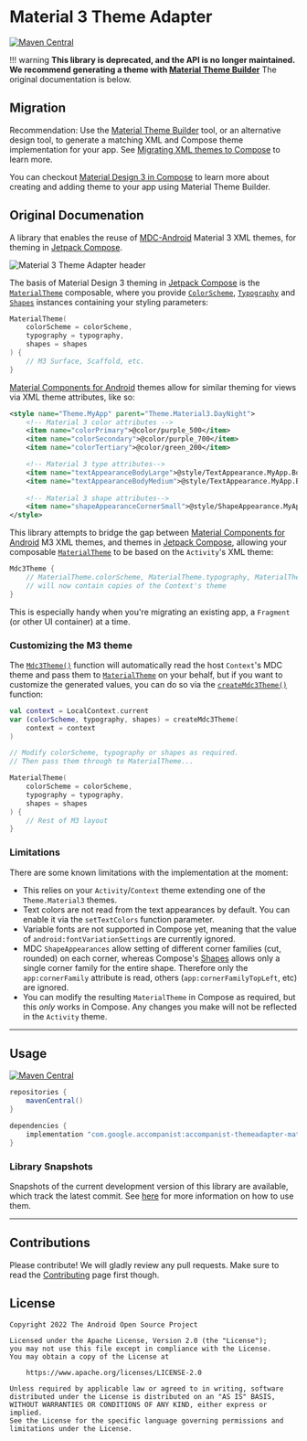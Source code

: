 # Material 3 Theme Adapter

[![Maven Central](https://img.shields.io/maven-central/v/com.google.accompanist/accompanist-themeadapter-material3)](https://search.maven.org/search?q=g:com.google.accompanist)

!!! warning
**This library is deprecated, and the API is no longer maintained. We recommend generating a theme with [Material Theme Builder](https://m3.material.io/theme-builder)** The original documentation is below.

## Migration
Recommendation: Use the [Material Theme Builder](https://m3.material.io/theme-builder) tool, or an alternative design tool, to generate a matching XML and Compose theme implementation for your app. See [Migrating XML themes to Compose](https://developer.android.com/jetpack/compose/designsystems/views-to-compose) to learn more.

You can checkout [Material Design 3 in Compose](https://developer.android.com/jetpack/compose/designsystems/material3#material-theming) to learn more about creating and adding theme to your app using Material Theme Builder.

## Original Documenation
A library that enables the reuse of [MDC-Android][mdc] Material 3 XML themes, for theming in [Jetpack Compose][compose].

![Material 3 Theme Adapter header](themeadapter/material3-header.png)

The basis of Material Design 3 theming in [Jetpack Compose][compose] is the [`MaterialTheme`][materialtheme] composable, where you provide [`ColorScheme`][colorscheme], [`Typography`][typography] and [`Shapes`][shapes] instances containing your styling parameters:

``` kotlin
MaterialTheme(
    colorScheme = colorScheme,
    typography = typography,
    shapes = shapes
) {
    // M3 Surface, Scaffold, etc.
}
```

[Material Components for Android][mdc] themes allow for similar theming for views via XML theme attributes, like so:

``` xml
<style name="Theme.MyApp" parent="Theme.Material3.DayNight">
    <!-- Material 3 color attributes -->
    <item name="colorPrimary">@color/purple_500</item>
    <item name="colorSecondary">@color/purple_700</item>
    <item name="colorTertiary">@color/green_200</item>

    <!-- Material 3 type attributes-->
    <item name="textAppearanceBodyLarge">@style/TextAppearance.MyApp.BodyLarge</item>
    <item name="textAppearanceBodyMedium">@style/TextAppearance.MyApp.BodyMedium</item>
    
    <!-- Material 3 shape attributes-->
    <item name="shapeAppearanceCornerSmall">@style/ShapeAppearance.MyApp.CornerSmall</item>
</style>
```

This library attempts to bridge the gap between [Material Components for Android][mdc] M3 XML themes, and themes in [Jetpack Compose][compose], allowing your composable [`MaterialTheme`][materialtheme] to be based on the `Activity`'s XML theme:


``` kotlin
Mdc3Theme {
    // MaterialTheme.colorScheme, MaterialTheme.typography, MaterialTheme.shapes
    // will now contain copies of the Context's theme
}
```

This is especially handy when you're migrating an existing app, a `Fragment` (or other UI container) at a time.

### Customizing the M3 theme

The [`Mdc3Theme()`][mdc3theme] function will automatically read the host `Context`'s MDC theme and pass them to [`MaterialTheme`][materialtheme] on your behalf, but if you want to customize the generated values, you can do so via the [`createMdc3Theme()`][createmdc3theme] function:

``` kotlin
val context = LocalContext.current
var (colorScheme, typography, shapes) = createMdc3Theme(
    context = context
)

// Modify colorScheme, typography or shapes as required.
// Then pass them through to MaterialTheme...

MaterialTheme(
    colorScheme = colorScheme,
    typography = typography,
    shapes = shapes
) {
    // Rest of M3 layout
}
```

### Limitations

There are some known limitations with the implementation at the moment:

* This relies on your `Activity`/`Context` theme extending one of the `Theme.Material3` themes.
* Text colors are not read from the text appearances by default. You can enable it via the `setTextColors` function parameter.
* Variable fonts are not supported in Compose yet, meaning that the value of `android:fontVariationSettings` are currently ignored.
* MDC `ShapeAppearances` allow setting of different corner families (cut, rounded) on each corner, whereas Compose's [Shapes][shapes] allows only a single corner family for the entire shape. Therefore only the `app:cornerFamily` attribute is read, others (`app:cornerFamilyTopLeft`, etc) are ignored.
* You can modify the resulting `MaterialTheme` in Compose as required, but this _only_ works in Compose. Any changes you make will not be reflected in the `Activity` theme.

---

## Usage

[![Maven Central](https://img.shields.io/maven-central/v/com.google.accompanist/accompanist-themeadapter-material3)](https://search.maven.org/search?q=g:com.google.accompanist)

``` groovy
repositories {
    mavenCentral()
}

dependencies {
    implementation "com.google.accompanist:accompanist-themeadapter-material3:<version>"
}
```

### Library Snapshots

Snapshots of the current development version of this library are available, which track the latest commit. See [here](../using-snapshot-version) for more information on how to use them.

---

## Contributions

Please contribute! We will gladly review any pull requests.
Make sure to read the [Contributing](../contributing) page first though.

## License

```
Copyright 2022 The Android Open Source Project
 
Licensed under the Apache License, Version 2.0 (the "License");
you may not use this file except in compliance with the License.
You may obtain a copy of the License at

    https://www.apache.org/licenses/LICENSE-2.0

Unless required by applicable law or agreed to in writing, software
distributed under the License is distributed on an "AS IS" BASIS,
WITHOUT WARRANTIES OR CONDITIONS OF ANY KIND, either express or implied.
See the License for the specific language governing permissions and
limitations under the License.
```

[compose]: https://developer.android.com/jetpack/compose
[mdc]: https://github.com/material-components/material-components-android
[mdc3theme]: ../api/themeadapter-material3/com.google.accompanist.themeadapter.material3/-mdc-3-theme.html
[createmdc3theme]: ../api/themeadapter-material3/com.google.accompanist.themeadapter.material3/create-mdc-3-theme.html
[materialtheme]: https://developer.android.com/reference/kotlin/androidx/compose/material3/MaterialTheme
[colorscheme]: https://developer.android.com/reference/kotlin/androidx/compose/material3/ColorScheme
[typography]: https://developer.android.com/reference/kotlin/androidx/compose/material3/Typography
[shapes]: https://developer.android.com/reference/kotlin/androidx/compose/material3/Shapes